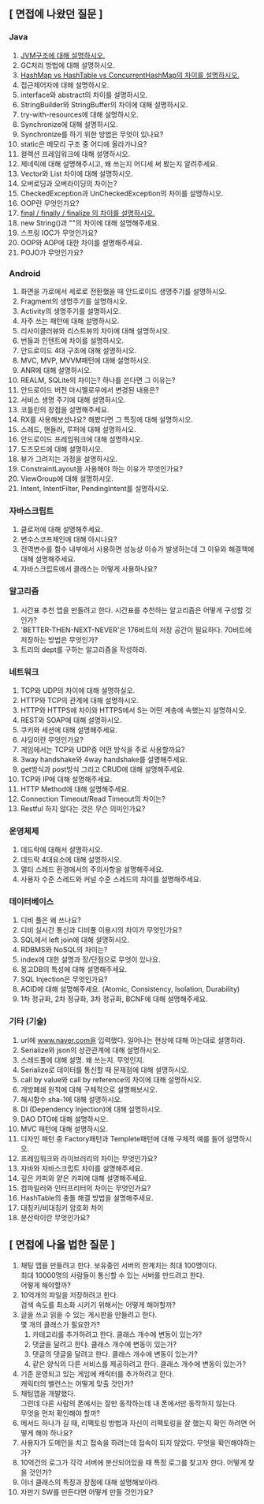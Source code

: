 ## [ 면접에 나왔던 질문 ]


### Java
1. [JVM구조에 대해 설명하시오.](https://github.com/letzbegin/Study_Book/edit/master/java/jvm)
2. GC처리 방법에 대해 설명하시오.
3. [HashMap vs HashTable vs ConcurrentHashMap의 차이를 설명하시오.](https://github.com/letzbegin/Study_Book/tree/master/java/HashMap%20vs%20HashTable%20vs%20ConcurrentHashMap)
4. 접근제어자에 대해 설명하시오.
5. interface와 abstract의 차이를 설명하시오.
6. StringBuilder와 StringBuffer의 차이에 대해 설명하시오.
7. try-with-resources에 대해 설명하시오.
8. Synchronize에 대해 설명하시오.
9. Synchronize를 하기 위한 방법은 무엇이 있나요?
10. static은 메모리 구조 중 어디에 올라가나요?
11. 컬렉션 프레임워크에 대해 설명하시오.
12. 제네릭에 대해 설명해주시고, 왜 쓰는지 어디세 써 봤는지 알려주세요.
12. Vector와 List 차이에 대해 설명하시오.
13. 오버로딩과 오버라이딩의 차이는?
14. CheckedException과 UnCheckedException의 차이를 설명하시오.
15. OOP란 무엇인가요?
16. [final / finally / finalize 의 차이를 설명하시오.](https://github.com/letzbegin/Study_Book/tree/master/java/final)
17. new String()과 ""의 차이에 대해 설명해주세요.
18. 스프링 IOC가 무엇인가요?
19. OOP와 AOP에 대한 차이를 설명해주세요.
20. POJO가 무엇인가요?

### Android
1. 화면을 가로에서 세로로 전환했을 때 안드로이드 생명주기를 설명하시오.
2. Fragment의 생명주기를 설명하시오.
3. Activity의 생명주기를 설명하시오.
3. 자주 쓰는 패턴에 대해 설명하시오.
4. 리사이클러뷰와 리스트뷰의 차이에 대해 설명하시오.
5. 번들과 인텐트에 차이를 설명하시오.
6. 안드로이드 4대 구조에 대해 설명하시오.
7. MVC, MVP, MVVM패턴에 대해 설명하시오.
8. ANR에 대해 설명하시오.
9. REALM, SQLite의 차이는? 하나를 쓴다면 그 이유는?
10. 안드로이드 버전 마시멜로우에서 변경된 내용은?
11. 서비스 생명 주기에 대해 설명하시오.
12. 코틀린의 장점을 설명해주세요.
13. RX를 사용해보셨나요? 해봤다면 그 특징에 대해 설명하시오.
14. 스레드, 핸들러, 루퍼에 대해 설명하시오.
15. 안드로이드 프레임워크에 대해 설명하시오.
16. 도즈모드에 대해 설명하시오.
17. 뷰가 그려지는 과정을 설명하시오.
18. ConstraintLayout을 사용해야 하는 이유가 무엇인가요?
19. ViewGroup에 대해 설명하시오.
20. Intent, IntentFilter, PendingIntent를 설명하시오.

### 자바스크립트
1. 클로저에 대해 설명해주세요.
2. 변수스코프체인에 대해 아시나요?
3. 전역변수를 함수 내부에서 사용하면 성능상 이슈가 발생하는데 그 이유와 해결책에 대해 설명해주세요.
4. 자바스크립트에서 클래스는 어떻게 사용하나요?

### 알고리즘
1. 시간표 추천 앱을 만들려고 한다. 시간표를 추천하는 알고리즘은 어떻게 구성할 것인가?
2. 'BETTER-THEN-NEXT-NEVER'은 176비트의 저장 공간이 필요하다. 70비트에 저장하는 방법은 무엇인가?
3. 트리의 dept를 구하는 알고리즘을 작성하라.

### 네트워크
1. TCP와 UDP의 차이에 대해 설명하실오.
2. HTTP와 TCP의 관계에 대해 설명하시오.
3. HTTP와 HTTPS에 차이와 HTTPS에서 S는 어떤 계층에 속했는지 설명하시오.
4. REST와 SOAP에 대해 설명하시오.
5. 쿠키와 세션에 대해 설명해주세요.
6. 샤딩이란 무엇인가요?
7. 게임에서는 TCP와 UDP중 어떤 방식을 주로 사용할까요?
8. 3way handshake와 4way handshake를 설명해주세요.
9. get방식과 post방식 그리고 CRUD에 대해 설명해주세요.
10. TCP와 IP에 대해 설명해주세요.
11. HTTP Method에 대해 설명해주세요.
12. Connection Timeout/Read Timeout의 차이는?
13. Restful 하지 않다는 것은 무슨 의미인가요?

### 운영체제
1. 데드락에 대해서 설명하시오.
2. 데드락 4대요소에 대해 설명하시오.
3. 멀티 스레드 환경에서의 주의사항을 설명해주세요.
4. 사용자 수준 스레드와 커널 수준 스레드의 차이를 설명해주세요.

### 데이터베이스
1. 디비 풀은 왜 쓰나요?
2. 디비 실시간 통신과 디비풀 이용시의 차이가 무엇인가요?
3. SQL에서 left join에 대해 설명하시오.
4. RDBMS와 NoSQL의 차이는?
5. index에 대한 설명과 장/단점으로 무엇이 있나요.
6. 몽고DB의 특성에 대해 설명해주세요.
7. SQL Injection은 무엇인가요? 
8. ACID에 대해 설명해주세요. (Atomic, Consistency, Isolation, Durability)
9. 1차 정규화, 2차 정규화, 3차 정규화, BCNF에 대해 설명해주세요.

### 기타 (기술)
1. url에 www.naver.com을 입력했다. 일어나는 현상에 대해 아는대로 설명하라.
2. Serialize와 json의 상관관계에 대해 설명하시오.
3. 스레드풀에 대해 설명. 왜 쓰는지. 무엇인지.
4. Serialize로 데이터를 통신할 때 문제점에 대해 설명하시오.
5. call by value와 call by reference의 차이에 대해 설명하시오.
6. 개방폐쇄 원칙에 대해 구체적으로 설명해보시오.
7. 해시함수 sha-1에 대해 설명하시오.
8. DI (Dependency Injection)에 대해 설명하시오.
9. DAO DTO에 대해 설명하시오.
10. MVC 패턴에 대해 설명하시오.
11. 디자인 패턴 중 Factory패턴과 Templete패턴에 대해 구체적 예를 들어 설명하시오.
12. 프레임워크와 라이브러리의 차이는 무엇인가요?
13. 자바와 자바스크립트 차이를 설명해주세요.
14. 깊은 카피와 얕은 카피에 대해 설명해주세요.
15. 컴파일러와 인터프리터의 차이는 무엇인가요?
16. HashTable의 충돌 해결 방법을 설명해주세요.
17. 대칭키/비대칭키 암호화 차이
18. 분산락이란 무엇인가요?


## [ 면접에 나올 법한 질문 ]

1. 채팅 앱을 만들려고 한다. 보유중인 서버의 한계치는 최대 100명이다.<br/> 최대 10000명의 사람들이 통신할 수 있는 서버를 만드려고 한다. <br/>어떻게 해야할까?
2. 10억개의 파일을 저장하려고 한다.<br/> 검색 속도를 최소화 시키기 위해서는 어떻게 해야할까?
3. 글을 쓰고 읽을 수 있는 게시판을 만들려고 한다.<br/> 몇 개의 클래스가 필요한가?
    1. 카테고리를 추가하려고 한다. 클래스 개수에 변동이 있는가?
    2. 댓글을 달려고 한다. 클래스 개수에 변동이 있는가?
    3. 댓글의 댓글을 달려고 한다. 클래스 개수에 변동이 있는가?
    4. 같은 양식의 다른 서비스를 제공하려고 한다. 클래스 개수에 변동이 있는가?
4. 기존 운영되고 있는 게임에 캐릭터를 추가하려고 한다.<br/>캐릭터의 밸런스는 어떻게 맞출 것인가?
5. 채팅앱을 개발했다.<br/>그런데 다른 사람의 폰에서는 잘만 동작하는데 내 폰에서만 동작하지 않는다.<br/>무엇을 먼저 확인해야 할까?
6. 메서드 하나가 길 때, 리팩토링 방법과 자신이 리팩토링을 잘 했는지 확인 하려면 어떻게 해야 하나요?
7. 사용자가 도메인을 치고 접속을 하려는데 접속이 되지 않았다. 무엇을 확인해야하는가?
8. 10억건의 로그가 각각 서버에 분산되어있을 때 특정 로그를 찾고자 한다. 어떻게 찾을 것인가?
9. 이너 클래스의 특징과 장점에 대해 설명해보아라.
10. 자판기 SW를 만든다면 어떻게 만들 것인가요?
